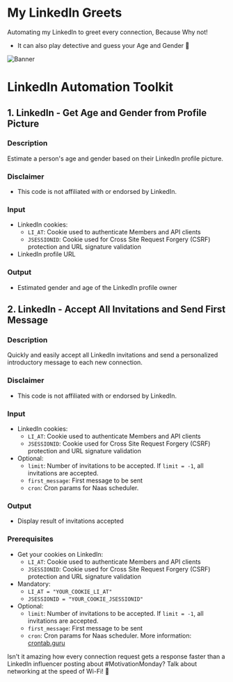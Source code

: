 # My LinkedIn Greets
Automating my LinkedIn to greet every connection, Because Why not!
- It can also play detective and guess your Age and Gender 🤭

![Banner](mm.jpeg)

# LinkedIn Automation Toolkit

## 1. LinkedIn - Get Age and Gender from Profile Picture

### Description
Estimate a person's age and gender based on their LinkedIn profile picture.

### Disclaimer
- This code is not affiliated with or endorsed by LinkedIn.

### Input
- LinkedIn cookies:
  - `LI_AT`: Cookie used to authenticate Members and API clients
  - `JSESSIONID`: Cookie used for Cross Site Request Forgery (CSRF) protection and URL signature validation
- LinkedIn profile URL

### Output
- Estimated gender and age of the LinkedIn profile owner

## 2. LinkedIn - Accept All Invitations and Send First Message

### Description
Quickly and easily accept all LinkedIn invitations and send a personalized introductory message to each new connection.

### Disclaimer
- This code is not affiliated with or endorsed by LinkedIn.

### Input
- LinkedIn cookies:
  - `LI_AT`: Cookie used to authenticate Members and API clients
  - `JSESSIONID`: Cookie used for Cross Site Request Forgery (CSRF) protection and URL signature validation
- Optional:
  - `limit`: Number of invitations to be accepted. If `limit = -1`, all invitations are accepted.
  - `first_message`: First message to be sent
  - `cron`: Cron params for Naas scheduler.

### Output
- Display result of invitations accepted

### Prerequisites
- Get your cookies on LinkedIn:
  - `LI_AT`: Cookie used to authenticate Members and API clients
  - `JSESSIONID`: Cookie used for Cross Site Request Forgery (CSRF) protection and URL signature validation
- Mandatory:
  - `LI_AT = "YOUR_COOKIE_LI_AT"`
  - `JSESSIONID = "YOUR_COOKIE_JSESSIONID"`
- Optional:
  - `limit`: Number of invitations to be accepted. If `limit = -1`, all invitations are accepted.
  - `first_message`: First message to be sent
  - `cron`: Cron params for Naas scheduler. More information: [crontab.guru](https://crontab.guru/)
 
Isn't it amazing how every connection request gets a response faster than a LinkedIn influencer posting about #MotivationMonday? Talk about networking at the speed of Wi-Fi! 💬

